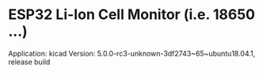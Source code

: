 ESP32 Li-Ion Cell Monitor (i.e. 18650 ...)
===========================

Application: kicad
Version: 5.0.0-rc3-unknown-3df2743~65~ubuntu18.04.1, release build


